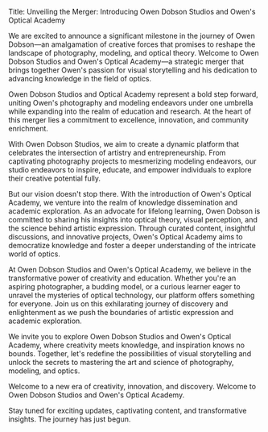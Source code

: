Title: Unveiling the Merger: Introducing Owen Dobson Studios and Owen's Optical Academy

We are excited to announce a significant milestone in the journey of Owen Dobson—an amalgamation of creative forces that promises to reshape the landscape of photography, modeling, and optical theory. Welcome to Owen Dobson Studios and Owen's Optical Academy—a strategic merger that brings together Owen's passion for visual storytelling and his dedication to advancing knowledge in the field of optics.

Owen Dobson Studios and Optical Academy represent a bold step forward, uniting Owen's photography and modeling endeavors under one umbrella while expanding into the realm of education and research. At the heart of this merger lies a commitment to excellence, innovation, and community enrichment.

With Owen Dobson Studios, we aim to create a dynamic platform that celebrates the intersection of artistry and entrepreneurship. From captivating photography projects to mesmerizing modeling endeavors, our studio endeavors to inspire, educate, and empower individuals to explore their creative potential fully.

But our vision doesn't stop there. With the introduction of Owen's Optical Academy, we venture into the realm of knowledge dissemination and academic exploration. As an advocate for lifelong learning, Owen Dobson is committed to sharing his insights into optical theory, visual perception, and the science behind artistic expression. Through curated content, insightful discussions, and innovative projects, Owen's Optical Academy aims to democratize knowledge and foster a deeper understanding of the intricate world of optics.

At Owen Dobson Studios and Owen's Optical Academy, we believe in the transformative power of creativity and education. Whether you're an aspiring photographer, a budding model, or a curious learner eager to unravel the mysteries of optical technology, our platform offers something for everyone. Join us on this exhilarating journey of discovery and enlightenment as we push the boundaries of artistic expression and academic exploration.

We invite you to explore Owen Dobson Studios and Owen's Optical Academy, where creativity meets knowledge, and inspiration knows no bounds. Together, let's redefine the possibilities of visual storytelling and unlock the secrets to mastering the art and science of photography, modeling, and optics.

Welcome to a new era of creativity, innovation, and discovery. Welcome to Owen Dobson Studios and Owen's Optical Academy.

Stay tuned for exciting updates, captivating content, and transformative insights. The journey has just begun.